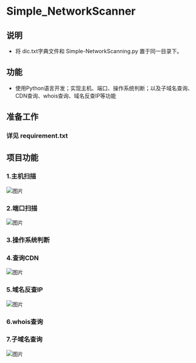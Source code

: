 # Simple_NetworkScanner
## 说明
- 将 dic.txt字典文件和 Simple-NetworkScanning.py 置于同一目录下。
## 功能
- 使用Python语言开发；实现主机、端口、操作系统判断；以及子域名查询、CDN查询、whois查询、域名反查IP等功能

## 准备工作
### 详见 requirement.txt

## 项目功能
### 1.主机扫描
![图片](https://user-images.githubusercontent.com/102449999/178092996-d12d9739-48d5-4d7e-acad-c9a65606b671.png)



### 2.端口扫描
![图片](https://user-images.githubusercontent.com/102449999/178093046-85ace005-3af8-4002-a1ab-c96d0ca244d5.png)



### 3.操作系统判断


### 4.查询CDN
![图片](https://user-images.githubusercontent.com/102449999/178093081-c3978c5f-336c-4111-83c3-34a136ef09f6.png)




### 5.域名反查IP
![图片](https://user-images.githubusercontent.com/102449999/178093106-a13c30a5-a334-4de0-b641-101dffad739e.png)



### 6.whois查询

### 7.子域名查询
![图片](https://user-images.githubusercontent.com/102449999/178092937-c5374ec7-ec11-4ae2-885c-39951fd6845d.png)


